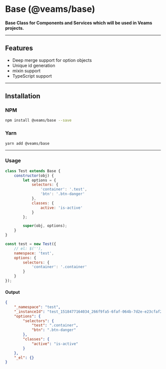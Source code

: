 # Base (@veams/base)

**Base Class for Components and Services which will be used in Veams projects.**

---------

## Features

- Deep merge support for option objects
- Unique id generation 
- mixin support
- TypeScript support

---------

## Installation

### NPM 

``` bash
npm install @veams/base --save
```

### Yarn 

``` bash
yarn add @veams/base
```

---------

### Usage

``` js
class Test extends Base {
	constructor(obj) {
		let options = {
			selectors: {
				'container': '.test',
				'btn': '.btn-danger'
			},
			classes: {
				active: 'is-active'
			}
		};

		super(obj, options);
	}
}

const test = new Test({
	// el: $(''),
	namespace: 'test',
	options: {
		selectors: {
			'container': '.container'
		}
	}
});
```

#### Output 

``` json
{
	"_namespace": "test",
	"_instanceId": "test_1518477164034_266f9fa5-6faf-064b-7d2e-e23cfaf2855e",
	"options": {
		"selectors": {
			"test": ".container",
			"btn": ".btn-danger"
		},
		"classes": {
			"active": "is-active"
		}
	},
	"_el": {}
}
```